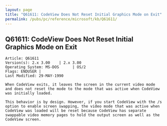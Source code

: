 ```yaml
---
layout: page
title: "Q61611: CodeView Does Not Reset Initial Graphics Mode on Exit"
permalink: /pubs/pc/reference/microsoft/kb/Q61611/
---
```


## Q61611: CodeView Does Not Reset Initial Graphics Mode on Exit

	Article: Q61611
	Version(s): 2.x 3.00    | 2.x 3.00
	Operating System: MS-DOS      | OS/2
	Flags: ENDUSER |
	Last Modified: 29-MAY-1990
	
	When CodeView exits, it leaves the screen in the current video mode
	and does not reset the mode to the mode that was active when CodeView
	was initially loaded.
	
	This behavior is by design. However, if you start CodeView with the /s
	option to enable screen swapping, the video mode that was active when
	CodeView was loaded will be reset because CodeView has separate
	swappable video memory pages to hold the output screen as well as the
	CodeView screen.
